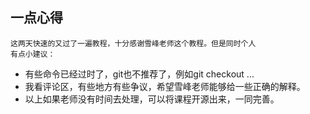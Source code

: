 ## 一点心得
    这两天快速的又过了一遍教程，十分感谢雪峰老师这个教程。但是同时个人
    有点小建议：
* 有些命令已经过时了，git也不推荐了，例如git checkout ...
* 我看评论区，有些地方有些争议，希望雪峰老师能够给一些正确的解释。
* 以上如果老师没有时间去处理，可以将课程开源出来，一同完善。